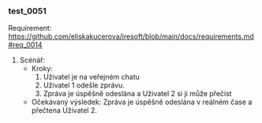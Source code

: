 ### test_0051

Requirement: https://github.com/eliskakucerova/iresoft/blob/main/docs/requirements.md#req_0014

1. Scénář:
    - Kroky:
        1. Uživatel je na veřejném chatu
        2. Uživatel 1 odešle zprávu.
        3. Zpráva je úspěšně odeslána a Uživatel 2 si ji může přečíst
    - Očekávaný výsledek: Zpráva je úspěšně odeslána v reálném čase a přečtena Uživatel 2.